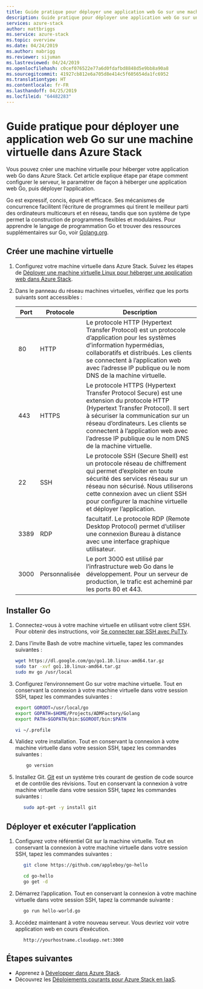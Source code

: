 ```yaml
---
title: Guide pratique pour déployer une application web Go sur une machine virtuelle dans Azure Stack | Microsoft Docs
description: Guide pratique pour déployer une application web Go sur une machine virtuelle dans Azure Stack
services: azure-stack
author: mattbriggs
ms.service: azure-stack
ms.topic: overview
ms.date: 04/24/2019
ms.author: mabrigg
ms.reviewer: sijuman
ms.lastreviewed: 04/24/2019
ms.openlocfilehash: c0cef076522e77a6d0fdafbd8848d5e9bb8a90a8
ms.sourcegitcommit: 41927cb812e6a705d8e414c5f605654da1fc6952
ms.translationtype: HT
ms.contentlocale: fr-FR
ms.lasthandoff: 04/25/2019
ms.locfileid: "64482283"
---
```

# <a name="how-to-deploy-a-go-web-app-to-a-vm-in-azure-stack"></a>Guide pratique pour déployer une application web Go sur une machine virtuelle dans Azure Stack

Vous pouvez créer une machine virtuelle pour héberger votre application web Go dans Azure Stack. Cet article explique étape par étape comment configurer le serveur, le paramétrer de façon à héberger une application web Go, puis déployer l’application.

Go est expressif, concis, épuré et efficace. Ses mécanismes de concurrence facilitent l’écriture de programmes qui tirent le meilleur parti des ordinateurs multicœurs et en réseau, tandis que son système de type permet la construction de programmes flexibles et modulaires. Pour apprendre le langage de programmation Go et trouver des ressources supplémentaires sur Go, voir [Golang.org](https://golang.org).

## <a name="create-a-vm"></a>Créer une machine virtuelle

1. Configurez votre machine virtuelle dans Azure Stack. Suivez les étapes de [Déployer une machine virtuelle Linux pour héberger une application web dans Azure Stack](azure-stack-dev-start-howto-deploy-linux.md).

2. Dans le panneau du réseau machines virtuelles, vérifiez que les ports suivants sont accessibles :

    | Port | Protocole | Description |
    | --- | --- | --- |
    | 80 | HTTP | Le protocole HTTP (Hypertext Transfer Protocol) est un protocole d’application pour les systèmes d’information hypermédias, collaboratifs et distribués. Les clients se connectent à l’application web avec l’adresse IP publique ou le nom DNS de la machine virtuelle. |
    | 443 | HTTPS | Le protocole HTTPS (Hypertext Transfer Protocol Secure) est une extension du protocole HTTP (Hypertext Transfer Protocol). Il sert à sécuriser la communication sur un réseau d’ordinateurs. Les clients se connectent à l’application web avec l’adresse IP publique ou le nom DNS de la machine virtuelle. |
    | 22 | SSH | Le protocole SSH (Secure Shell) est un protocole réseau de chiffrement qui permet d’exploiter en toute sécurité des services réseau sur un réseau non sécurisé. Nous utiliserons cette connexion avec un client SSH pour configurer la machine virtuelle et déployer l’application. |
    | 3389 | RDP | facultatif. Le protocole RDP (Remote Desktop Protocol) permet d’utiliser une connexion Bureau à distance avec une interface graphique utilisateur.   |
    | 3000 | Personnalisée | Le port 3000 est utilisé par l’infrastructure web Go dans le développement. Pour un serveur de production, le trafic est acheminé par les ports 80 et 443. |

## <a name="install-go"></a>Installer Go

1. Connectez-vous à votre machine virtuelle en utilisant votre client SSH. Pour obtenir des instructions, voir [Se connecter par SSH avec PuTTy](azure-stack-dev-start-howto-ssh-public-key.md#connect-via-ssh-with-putty).
1. Dans l’invite Bash de votre machine virtuelle, tapez les commandes suivantes :

    ```bash  
    wget https://dl.google.com/go/go1.10.linux-amd64.tar.gz
    sudo tar -xvf go1.10.linux-amd64.tar.gz
    sudo mv go /usr/local
    ```

2. Configurez l’environnement Go sur votre machine virtuelle. Tout en conservant la connexion à votre machine virtuelle dans votre session SSH, tapez les commandes suivantes :

    ```bash  
    export GOROOT=/usr/local/go
    export GOPATH=$HOME/Projects/ADMFactory/Golang
    export PATH=$GOPATH/bin:$GOROOT/bin:$PATH

    vi ~/.profile
    ```

3. Validez votre installation. Tout en conservant la connexion à votre machine virtuelle dans votre session SSH, tapez les commandes suivantes :

    ```bash  
        go version
    ```

3. Installez Git. [Git](https://git-scm.com) est un système très courant de gestion de code source et de contrôle des révisions. Tout en conservant la connexion à votre machine virtuelle dans votre session SSH, tapez les commandes suivantes :

    ```bash  
       sudo apt-get -y install git
    ```

## <a name="deploy-and-run-the-app"></a>Déployer et exécuter l’application

1. Configurez votre référentiel Git sur la machine virtuelle. Tout en conservant la connexion à votre machine virtuelle dans votre session SSH, tapez les commandes suivantes :

    ```bash  
       git clone https://github.com/appleboy/go-hello
    
       cd go-hello
       go get -d
    ```

2. Démarrez l’application. Tout en conservant la connexion à votre machine virtuelle dans votre session SSH, tapez la commande suivante :

    ```bash  
       go run hello-world.go
    ```

3.  Accédez maintenant à votre nouveau serveur. Vous devriez voir votre application web en cours d’exécution.

    ```HTTP  
       http://yourhostname.cloudapp.net:3000
    ```

## <a name="next-steps"></a>Étapes suivantes

- Apprenez à [Développer dans Azure Stack](azure-stack-dev-start.md).
- Découvrez les [Déploiements courants pour Azure Stack en IaaS](azure-stack-dev-start-deploy-app.md).